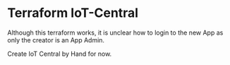 # Terraform IoT-Central

Although this terraform works, it is unclear how to login to the new App as only the creator is
an App Admin. 

Create IoT Central by Hand for now.